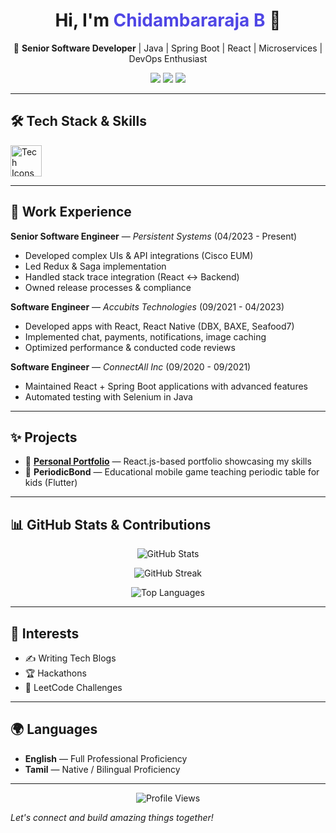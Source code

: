 <!-- Animated Header -->
<h1 align="center">
  Hi, I'm <span style="color:#4F46E5;">Chidambararaja B</span> 👋
</h1>

<p align="center">
  🚀 <b>Senior Software Developer</b> | Java | Spring Boot | React | Microservices | DevOps Enthusiast
</p>

<p align="center">
  <a href="http://thechidshow.com" target="_blank"><img src="https://img.shields.io/badge/Portfolio-thechidshow.com-purple?style=for-the-badge&logo=google-chrome"></a>
  <a href="https://www.linkedin.com/in/chidambararajab/" target="_blank"><img src="https://img.shields.io/badge/LinkedIn-Connect-blue?style=for-the-badge&logo=linkedin"></a>
  <a href="https://github.com/chidambararajab" target="_blank"><img src="https://img.shields.io/badge/GitHub-Profile-black?style=for-the-badge&logo=github"></a>
</p>

---

## 🛠 Tech Stack & Skills

<img src="https://skillicons.dev/icons?i=react,redux,js,html,css,java,spring,docker,kubernetes,git" alt="Tech Icons" height="50" />

---

## 💼 Work Experience

**Senior Software Engineer** — *Persistent Systems* (04/2023 - Present)  
- Developed complex UIs & API integrations (Cisco EUM)
- Led Redux & Saga implementation
- Handled stack trace integration (React ↔ Backend)
- Owned release processes & compliance

**Software Engineer** — *Accubits Technologies* (09/2021 - 04/2023)  
- Developed apps with React, React Native (DBX, BAXE, Seafood7)
- Implemented chat, payments, notifications, image caching
- Optimized performance & conducted code reviews

**Software Engineer** — *ConnectAll Inc* (09/2020 - 09/2021)  
- Maintained React + Spring Boot applications with advanced features
- Automated testing with Selenium in Java

---

## ✨ Projects

- 🎨 [**Personal Portfolio**](http://thechidshow.com) — React.js-based portfolio showcasing my skills
- 🧩 **PeriodicBond** — Educational mobile game teaching periodic table for kids (Flutter)

---

## 📊 GitHub Stats & Contributions

<p align="center">
  <img src="https://github-readme-stats.vercel.app/api?username=chidambararajab&show_icons=true&theme=radical" alt="GitHub Stats" />
</p>

<p align="center">
  <img src="https://github-readme-streak-stats.herokuapp.com/?user=chidambararajab&theme=radical" alt="GitHub Streak" />
</p>

<p align="center">
  <img src="https://github-readme-stats.vercel.app/api/top-langs/?username=chidambararajab&layout=compact&theme=radical" alt="Top Languages" />
</p>

---

## 🎯 Interests

- ✍️ Writing Tech Blogs  
- 🏆 Hackathons  
- 🧩 LeetCode Challenges  

---

## 🌍 Languages

- **English** — Full Professional Proficiency  
- **Tamil** — Native / Bilingual Proficiency  

---

<p align="center">
  <img src="https://komarev.com/ghpvc/?username=chidambararajab&style=flat-square&color=blue" alt="Profile Views" />
</p>

*Let's connect and build amazing things together!*
